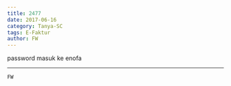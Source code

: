 ```yaml
---
title: 2477
date: 2017-06-16
category: Tanya-SC
tags: E-Faktur
author: FW
---
```


password masuk ke enofa

---



`FW`
